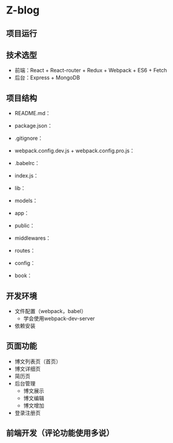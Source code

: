 # Z-blog

## 项目运行


## 技术选型
- 前端：React + React-router + Redux + Webpack + ES6 + Fetch
- 后台：Express + MongoDB

## 项目结构
- README.md：
- package.json：
- .gitignore：
- webpack.config.dev.js + webpack.config.pro.js：
- .babelrc：
- index.js：

- lib：
- models：
- app：
- public：
- middlewares：
- routes：
- config：
- book：

## 开发环境
- 文件配置（webpack，babel）
    - 学会使用webpack-dev-server
- 依赖安装

## 页面功能
- 博文列表页（首页）
- 博文详细页
- 简历页
- 后台管理
    - 博文展示
    - 博文编辑
    - 博文增加
- 登录注册页

## 前端开发（评论功能使用多说）


